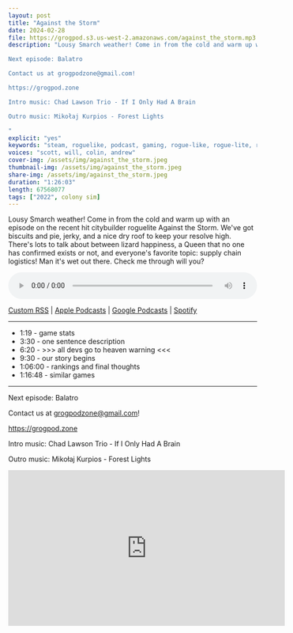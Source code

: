```yaml
---
layout: post
title: "Against the Storm"
date: 2024-02-28
file: https://grogpod.s3.us-west-2.amazonaws.com/against_the_storm.mp3
description: "Lousy Smarch weather! Come in from the cold and warm up with an episode on the recent hit citybuilder roguelite Against the Storm. We've got biscuits and pie, jerky, and a nice dry roof to keep your resolve high. There's lots to talk about between lizard happiness, a Queen that no one has confirmed exists or not, and everyone's favorite topic: supply chain logistics! Man it's wet out there. Check me through will you?

Next episode: Balatro

Contact us at grogpodzone@gmail.com!

https://grogpod.zone

Intro music: Chad Lawson Trio - If I Only Had A Brain

Outro music: Mikołaj Kurpios - Forest Lights

"
explicit: "yes" 
keywords: "steam, roguelike, podcast, gaming, rogue-like, rogue-lite, roguelite"
voices: "scott, will, colin, andrew"
cover-img: /assets/img/against_the_storm.jpeg
thumbnail-img: /assets/img/against_the_storm.jpeg
share-img: /assets/img/against_the_storm.jpeg
duration: "1:26:03"
length: 67568077
tags: ["2022", colony sim]
---
```


Lousy Smarch weather! Come in from the cold and warm up with an episode on the recent hit citybuilder roguelite Against the Storm. We've got biscuits and pie, jerky, and a nice dry roof to keep your resolve high. There's lots to talk about between lizard happiness, a Queen that no one has confirmed exists or not, and everyone's favorite topic: supply chain logistics! Man it's wet out there. Check me through will you?


<div class="container">
  <audio controls style="width: 100%;">
    <source src="https://grogpod.s3.us-west-2.amazonaws.com/against_the_storm.mp3" type="audio/mpeg">
  </audio>
</div>

[Custom RSS](https://grogpod.zone/feed.xml) | [Apple Podcasts](https://podcasts.apple.com/us/podcast/grogpod/id1650474911) | [Google Podcasts](https://podcasts.google.com/feed/aHR0cHM6Ly9ncm9ncG9kLnpvbmUvZmVlZC54bWw) | [Spotify](https://open.spotify.com/show/655SEhPUWIC77oO3hILe0b)

---
* 1:19 - game stats
* 3:30 - one sentence description
* 6:20 - >>> all devs go to heaven warning <<<
* 9:30 - our story begins
* 1:06:00 - rankings and final thoughts
* 1:16:48 - similar games

---



Next episode: Balatro

Contact us at grogpodzone@gmail.com!

https://grogpod.zone

Intro music: Chad Lawson Trio - If I Only Had A Brain

Outro music: Mikołaj Kurpios - Forest Lights

<div class="embed-responsive embed-responsive-16by9">
<iframe width="560" height="315" src="https://www.youtube.com/embed/xxxxx" title="YouTube video player" frameborder="0" allow="accelerometer; autoplay; clipboard-write; encrypted-media; gyroscope; picture-in-picture" allowfullscreen></iframe>
</div>
